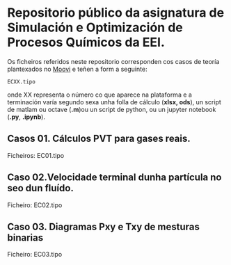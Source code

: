 # Repositorio público da asignatura de Simulación e Optimización de Procesos Químicos da EEI.

Os ficheiros referidos neste repositorio corresponden cos casos de teoría plantexados no [Moovi](hhtps://moovi.uvigo.gal) e teñen a form a seguinte:

```
ECXX.tipo
```

onde XX representa o número co que aparece na plataforma e a terminación varía segundo sexa unha folla de cálculo (**xlsx, ods**), un script de matlam ou octave (**.m**)ou un script de python, ou un jupyter notebook (**.py**, **.ipynb**).

## Casos 01. Cálculos PVT para gases reais.
Ficheiros: EC01.tipo

## Caso 02.Velocidade terminal dunha partícula no seo dun fluído.
Ficheiro: EC02.tipo

## Caso 03. Diagramas Pxy e Txy de mesturas binarias
Ficheiro: EC03.tipo
